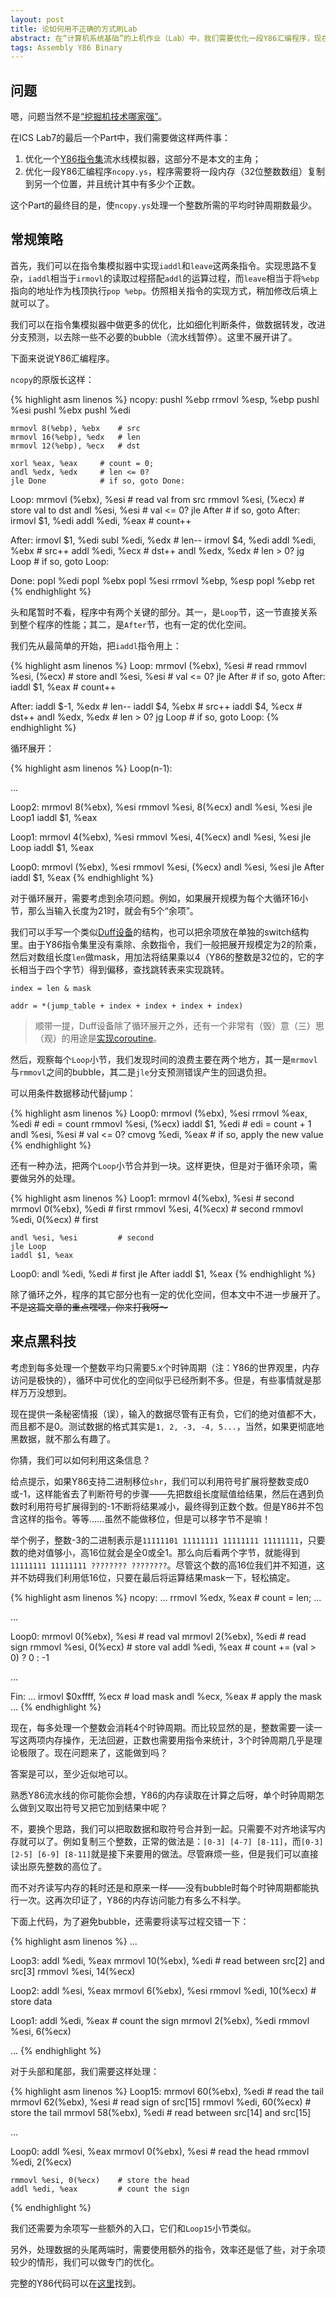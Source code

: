 ```yaml
---
layout: post
title: 论如何用不正确的方式刷Lab
abstract: 在“计算机系统基础”的上机作业（Lab）中，我们需要优化一段Y86汇编程序，现在问题来了——
tags: Assembly Y86 Binary
---
```


问题
---

嗯，问题当然不是[“挖掘机技术哪家强”](http://www.lxjx.cn)。

在ICS Lab7的最后一个Part中，我们需要做这样两件事：

1. 优化一个[Y86指令集](/2014/06/13/y86-instruction-set.html)流水线模拟器，这部分不是本文的主角；
2. 优化一段Y86汇编程序`ncopy.ys`，程序需要将一段内存（32位整数数组）复制到另一个位置，并且统计其中有多少个正数。

这个Part的最终目的是，使`ncopy.ys`处理一个整数所需的平均时钟周期数最少。

常规策略
---

首先，我们可以在指令集模拟器中实现`iaddl`和`leave`这两条指令。实现思路不复杂，`iaddl`相当于`irmovl`的读取过程搭配`addl`的运算过程，而`leave`相当于将`%ebp`指向的地址作为栈顶执行`pop %ebp`。仿照相关指令的实现方式，稍加修改后填上就可以了。

我们可以在指令集模拟器中做更多的优化，比如细化判断条件，做数据转发，改进分支预测，以去除一些不必要的bubble（流水线暂停）。这里不展开讲了。

下面来说说Y86汇编程序。

`ncopy`的原版长这样：

{% highlight asm linenos %}
ncopy:
    pushl %ebp
    rrmovl %esp, %ebp
    pushl %esi
    pushl %ebx
    pushl %edi

    mrmovl 8(%ebp), %ebx    # src
    mrmovl 16(%ebp), %edx   # len
    mrmovl 12(%ebp), %ecx   # dst

    xorl %eax, %eax     # count = 0;
    andl %edx, %edx     # len <= 0?
    jle Done            # if so, goto Done:

Loop:
    mrmovl (%ebx), %esi # read val from src
    rmmovl %esi, (%ecx) # store val to dst
    andl %esi, %esi     # val <= 0?
    jle After           # if so, goto After:
    irmovl $1, %edi
    addl %edi, %eax     # count++

After:
    irmovl $1, %edi
    subl %edi, %edx     # len--
    irmovl $4, %edi
    addl %edi, %ebx     # src++
    addl %edi, %ecx     # dst++
    andl %edx, %edx     # len > 0?
    jg Loop             # if so, goto Loop:

Done:
    popl %edi
    popl %ebx
    popl %esi
    rrmovl %ebp, %esp
    popl %ebp
    ret
{% endhighlight %}

头和尾暂时不看，程序中有两个关键的部分。其一，是`Loop`节，这一节直接关系到整个程序的性能；其二，是`After`节，也有一定的优化空间。

我们先从最简单的开始，把`iaddl`指令用上：

{% highlight asm linenos %}
Loop:
    mrmovl (%ebx), %esi # read
    rmmovl %esi, (%ecx) # store
    andl %esi, %esi     # val <= 0?
    jle After           # if so, goto After:
    iaddl $1, %eax      # count++

After:
    iaddl $-1, %edx     # len--
    iaddl $4, %ebx      # src++
    iaddl $4, %ecx      # dst++
    andl %edx, %edx     # len > 0?
    jg Loop             # if so, goto Loop:
{% endhighlight %}

循环展开：

{% highlight asm linenos %}
Loop(n-1):

...

Loop2:
    mrmovl 8(%ebx), %esi
    rmmovl %esi, 8(%ecx)
    andl %esi, %esi
    jle Loop1
    iaddl $1, %eax

Loop1:
    mrmovl 4(%ebx), %esi
    rmmovl %esi, 4(%ecx)
    andl %esi, %esi
    jle Loop
    iaddl $1, %eax

Loop0:
    mrmovl (%ebx), %esi
    rmmovl %esi, (%ecx)
    andl %esi, %esi
    jle After
    iaddl $1, %eax
{% endhighlight %}

对于循环展开，需要考虑到余项问题。例如，如果展开规模为每个大循环16小节，那么当输入长度为21时，就会有5个“余项”。

我们可以手写一个类似[Duff设备](http://en.wikipedia.org/wiki/Duff%27s_device)的结构，也可以把余项放在单独的switch结构里。由于Y86指令集里没有乘除、余数指令，我们一般把展开规模定为2的阶乘，然后对数组长度`len`做mask，用加法将结果乘以4（Y86的整数是32位的，它的字长相当于四个字节）得到偏移，查找跳转表来实现跳转。

`index = len & mask`

`addr = *(jump_table + index + index + index + index)`

> 顺带一提，Duff设备除了循环展开之外，还有一个非常有（毁）意（三）思（观）的用途是[实现coroutine](http://coolshell.cn/articles/10975.html)。

然后，观察每个`Loop`小节，我们发现时间的浪费主要在两个地方，其一是`mrmovl`与`rmmovl`之间的bubble，其二是`jle`分支预测错误产生的回退负担。

可以用条件数据移动代替jump：

{% highlight asm linenos %}
Loop0:
    mrmovl (%ebx), %esi
    rrmovl %eax, %edi       # edi = count
    rmmovl %esi, (%ecx)
    iaddl $1, %edi          # edi = count + 1
    andl %esi, %esi         # val <= 0?
    cmovg %edi, %eax        # if so, apply the new value
{% endhighlight %}

还有一种办法，把两个`Loop`小节合并到一块。这样更快，但是对于循环余项，需要做另外的处理。

{% highlight asm linenos %}
Loop1:
    mrmovl 4(%ebx), %esi    # second
    mrmovl 0(%ebx), %edi    # first
    rmmovl %esi, 4(%ecx)    # second
    rmmovl %edi, 0(%ecx)    # first

    andl %esi, %esi         # second
    jle Loop
    iaddl $1, %eax

Loop0:
    andl %edi, %edi         # first
    jle After
    iaddl $1, %eax
{% endhighlight %}

除了循环之外，程序的其它部分也有一定的优化空间，但本文中不进一步展开了。<del>不是这篇文章的重点嘿嘿，你来打我呀～</del>

来点黑科技
---

考虑到每多处理一个整数平均只需要5.x个时钟周期（注：Y86的世界观里，内存访问是极快的），循环中可优化的空间似乎已经所剩不多。但是，有些事情就是那样万万没想到。

现在提供一条秘密情报（误），输入的数据尽管有正有负，它们的绝对值都不大，而且都不是0。测试数据的格式其实是`1, 2, -3, -4, 5...`，当然，如果更彻底地黑数据，就不那么有趣了。

你猜，我们可以如何利用这条信息？

给点提示，如果Y86支持二进制移位`shr`，我们可以利用符号扩展将整数变成0或-1，这样能省去了判断符号的步骤——先把数组长度赋值给结果，然后在遇到负数时利用符号扩展得到的-1不断将结果减小，最终得到正数个数。但是Y86并不包含这样的指令。等等……虽然不能做移位，但是可以移字节不是嘛！

举个例子，整数-3的二进制表示是`11111101 11111111 11111111 11111111`，只要数的绝对值够小，高16位就会是全0或全1。那么向后看两个字节，就能得到`11111111 11111111 ???????? ????????`。尽管这个数的高16位我们并不知道，这并不妨碍我们利用低16位，只要在最后将运算结果mask一下，轻松搞定。

{% highlight asm linenos %}
ncopy:
    ...
    rrmovl %edx, %eax       # count = len;
    ...

...

Loop0:
    mrmovl 0(%ebx), %esi    # read val
    mrmovl 2(%ebx), %edi    # read sign
    rmmovl %esi, 0(%ecx)    # store val
    addl %edi, %eax         # count += (val > 0) ? 0 : -1

...

Fin:
    ...
    irmovl $0xffff, %ecx    # load mask 
    andl %ecx, %eax         # apply the mask
    ...
{% endhighlight %}

现在，每多处理一个整数会消耗4个时钟周期。而比较显然的是，整数需要一读一写这两项内存操作，无法回避，正数也需要用指令来统计，3个时钟周期几乎是理论极限了。现在问题来了，这能做到吗？

答案是可以，至少近似地可以。

熟悉Y86流水线的你可能你会想，Y86的内存读取在计算之后呀，单个时钟周期怎么做到又取出符号又把它加到结果中呢？

不，要换个思路，我们可以把取数据和取符号合并到一起。只需要不对齐地读写内存就可以了。例如复制三个整数，正常的做法是：`[0-3] [4-7] [8-11]`，而`[0-3] [2-5] [6-9] [8-11]`就是接下来要用的做法。尽管麻烦一些，但是我们可以直接读出原先整数的高位了。

而不对齐读写内存的耗时还是和原来一样——没有bubble时每个时钟周期都能执行一次。这再次印证了，Y86的内存访问能力有多么不科学。

下面上代码，为了避免bubble，还需要将读写过程交错一下：

{% highlight asm linenos %}
...

Loop3:
    addl %edi, %eax
    mrmovl 10(%ebx), %edi   # read between src[2] and src[3]
    rmmovl %esi, 14(%ecx)

Loop2:
    addl %esi, %eax
    mrmovl 6(%ebx), %esi
    rmmovl %edi, 10(%ecx)   # store data

Loop1:
    addl %edi, %eax         # count the sign
    mrmovl 2(%ebx), %edi
    rmmovl %esi, 6(%ecx)

...
{% endhighlight %}

对于头部和尾部，我们需要这样处理：

{% highlight asm linenos %}
Loop15:
    mrmovl 60(%ebx), %edi   # read the tail
    mrmovl 62(%ebx), %esi   # read sign of src[15]
    rmmovl %edi, 60(%ecx)   # store the tail
    mrmovl 58(%ebx), %edi   # read between src[14] and src[15]

...

Loop0:
    addl %esi, %eax
    mrmovl 0(%ebx), %esi    # read the head
    rmmovl %edi, 2(%ecx)

    rmmovl %esi, 0(%ecx)    # store the head
    addl %edi, %eax         # count the sign
{% endhighlight %}

我们还需要为余项写一些额外的入口，它们和`Loop15`小节类似。

另外，处理数据的头尾两端时，需要使用额外的指令，效率还是低了些，对于余项较少的情形，我们可以做专门的优化。

完整的Y86代码可以在[这里](https://github.com/hczhcz/trick-n-trick/blob/master/ics/ncopy_1.ys)找到。
